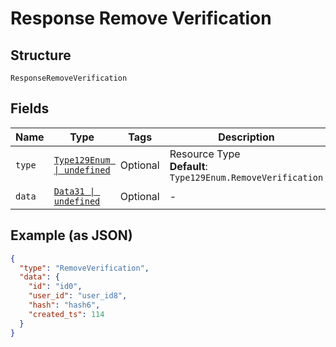 
# Response Remove Verification

## Structure

`ResponseRemoveVerification`

## Fields

| Name | Type | Tags | Description |
|  --- | --- | --- | --- |
| `type` | [`Type129Enum \| undefined`](../../doc/models/type-129-enum.md) | Optional | Resource Type<br>**Default**: `Type129Enum.RemoveVerification` |
| `data` | [`Data31 \| undefined`](../../doc/models/data-31.md) | Optional | - |

## Example (as JSON)

```json
{
  "type": "RemoveVerification",
  "data": {
    "id": "id0",
    "user_id": "user_id8",
    "hash": "hash6",
    "created_ts": 114
  }
}
```

